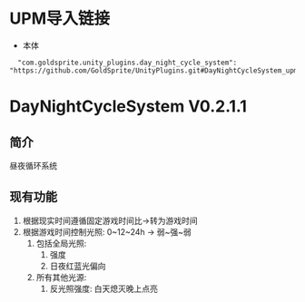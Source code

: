 # UPM导入链接
- 本体
```
  "com.goldsprite.unity_plugins.day_night_cycle_system": "https://github.com/GoldSprite/UnityPlugins.git#DayNightCycleSystem_upm",
```

# DayNightCycleSystem V0.2.1.1

## 简介
昼夜循环系统

## 现有功能
1. 根据现实时间遵循固定游戏时间比->转为游戏时间
2. 根据游戏时间控制光照: 0~12~24h -> 弱~强~弱
   1. 包括全局光照: 
      1. 强度
      2. 日夜红蓝光偏向
   2. 所有其他光源: 
      1. 反光照强度: 白天熄灭晚上点亮